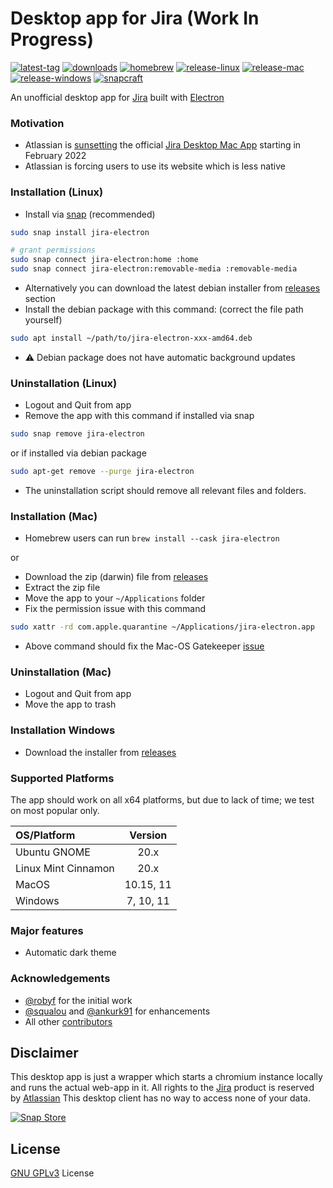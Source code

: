 # Desktop app for Jira (Work In Progress)

[![latest-tag](https://badgen.net/github/release/adrianjagielak/jira-electron)](https://github.com/adrianjagielak/jira-electron/releases)
[![downloads](https://img.shields.io/github/downloads/adrianjagielak/jira-electron/total?cacheSeconds=3600)](https://somsubhra.github.io/github-release-stats/?username=adrianjagielak&repository=jira-electron&page=1&per_page=30)
[![homebrew](https://badgen.net/homebrew/cask/dy/jira-electron)](https://formulae.brew.sh/cask/jira-electron)
[![release-linux](https://github.com/adrianjagielak/jira-electron/actions/workflows/release-linux.yml/badge.svg)](https://github.com/adrianjagielak/jira-electron/actions/workflows/release-linux.yml)
[![release-mac](https://github.com/adrianjagielak/jira-electron/actions/workflows/release-mac.yml/badge.svg)](https://github.com/adrianjagielak/jira-electron/actions/workflows/release-mac.yml)
[![release-windows](https://github.com/adrianjagielak/jira-electron/actions/workflows/release-windows.yml/badge.svg)](https://github.com/adrianjagielak/jira-electron/actions/workflows/release-windows.yml)
[![snapcraft](https://snapcraft.io/jira-electron/badge.svg)](https://snapcraft.io/jira-electron)

An unofficial desktop app for [Jira](https://jira.com) built
with [Electron](https://www.electronjs.org/apps/jira-electron)

### Motivation

* Atlassian is [sunsetting](https://community.atlassian.com/t5/Jira-Mobile-Apps-articles/Announcement-Sunsetting-the-Jira-Cloud-for-Mac-App/ba-p/1911778) the official [Jira Desktop Mac App](https://apps.apple.com/us/app/jira-cloud-by-atlassian/id1475897096) starting in February
  2022
* Atlassian is forcing users to use its website which is less native

### Installation (Linux)

* Install via [snap](https://snapcraft.io/jira-electron) (recommended)

```bash
sudo snap install jira-electron

# grant permissions 
sudo snap connect jira-electron:home :home
sudo snap connect jira-electron:removable-media :removable-media
```

* Alternatively you can download the latest debian installer from
  [releases](https://github.com/adrianjagielak/jira-electron/releases/latest) section
* Install the debian package with this command: (correct the file path yourself)

```bash
sudo apt install ~/path/to/jira-electron-xxx-amd64.deb
```

* :warning: Debian package does not have automatic background updates

### Uninstallation (Linux)

* Logout and Quit from app
* Remove the app with this command if installed via snap

```bash
sudo snap remove jira-electron
```

or if installed via debian package

```bash
sudo apt-get remove --purge jira-electron
```

* The uninstallation script should remove all relevant files and folders.

### Installation (Mac)

* Homebrew users can run `brew install --cask jira-electron`

or

* Download the zip (darwin) file from [releases](https://github.com/adrianjagielak/jira-electron/releases/latest)
* Extract the zip file
* Move the app to your `~/Applications` folder
* Fix the permission issue with this command

```bash
sudo xattr -rd com.apple.quarantine ~/Applications/jira-electron.app
```

* Above command should fix the Mac-OS Gatekeeper [issue](https://apple.stackexchange.com/questions/262355/)

### Uninstallation (Mac)

* Logout and Quit from app
* Move the app to trash

### Installation Windows 

* Download the installer from [releases](https://github.com/adrianjagielak/jira-electron/releases/latest)

### Supported Platforms

The app should work on all x64 platforms, but due to lack of time; we test on most popular only.

| OS/Platform         |  Version  |
|:--------------------|:---------:|
| Ubuntu GNOME        |   20.x    |
| Linux Mint Cinnamon |   20.x    |
| MacOS               | 10.15, 11 |
| Windows             | 7, 10, 11 |

### Major features

* Automatic dark theme

### Acknowledgements

* [@robyf](https://github.com/robyf/google-chat-linux) for the initial work
* [@squalou](https://github.com/squalou/google-chat-linux) and [@ankurk91](https://github.com/ankurk91/google-chat-electron) for enhancements
* All other [contributors](https://github.com/adrianjagielak/jira-electron/graphs/contributors)

## Disclaimer

This desktop app is just a wrapper which starts a chromium instance locally and runs the actual web-app in it. All
rights to the [Jira](https://jira.com) product is reserved by
[Atlassian](https://en.wikipedia.org/wiki/Atlassian)
This desktop client has no way to access none of your data.

[![Snap Store](https://snapcraft.io/static/images/badges/en/snap-store-black.svg)](https://snapcraft.io/jira-electron)

## License

[GNU GPLv3](LICENSE.txt) License
